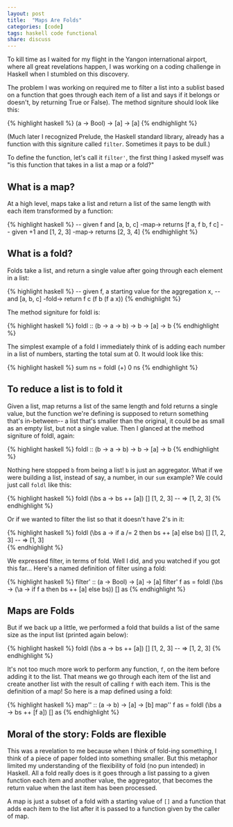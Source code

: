 ```yaml
---
layout: post
title:  "Maps Are Folds"
categories: [code]
tags: haskell code functional
share: discuss
---
```


To kill time as I waited for my flight in the Yangon international airport, where all great revelations happen, I was working on a coding challenge in Haskell when I stumbled on this discovery.

<span style='display: none;'><!--more--></span>

The problem I was working on required me to filter a list into a sublist based on a function that goes through each item of a list and says if it belongs or doesn't, by returning True or False). The method signiture should look like this:  

{% highlight haskell %}
(a -> Bool) -> [a] -> [a]
{% endhighlight %}

(Much later I recognized Prelude, the Haskell standard library, already has a function with this signiture called `filter`. Sometimes it pays to be dull.) 

To define the function, let's call it `filter'`, the first thing I asked myself was "is this function that takes in a list a map or a fold?" 

What is a map?
--------------
At a high level, maps take a list and return a list of the same length with each item transformed by a function:

{% highlight haskell %}
-- given f and [a, b, c] -map-> returns [f a, f b, f c]
-- given +1 and [1, 2, 3] -map-> returns [2, 3, 4]
{% endhighlight %}

What is a fold?
---------------
Folds take a list, and return a single value after going through each element in a list:

{% highlight haskell %}
-- given f, a starting value for the aggregation x, 
-- and [a, b, c] -fold-> return f c (f b (f a x)) 
{% endhighlight %}

The method signiture for foldl is:

{% highlight haskell %}
foldl :: (b -> a -> b) -> b -> [a] -> b
{% endhighlight %}

The simplest example of a fold I immediately think of is adding each number in a list of numbers, starting the total sum at 0. It would look like this:

{% highlight haskell %}
sum ns = foldl (+) 0 ns 
{% endhighlight %}

To reduce a list is to fold it
------------------------------

Given a list, map returns a list of the same length and fold returns a single value, but the function we're defining is supposed to return something that's in-between-- a list that's smaller than the original, it could be as small as an empty list, but not a single value. Then I glanced at the method signiture of foldl, again:

{% highlight haskell %}
foldl :: (b -> a -> b) -> b -> [a] -> b
{% endhighlight %}

Nothing here stopped `b` from being a list! `b` is just an aggregator. What if we were building a list, instead of say, a number, in our `sum` example? We could just call `foldl` like this:

{% highlight haskell %}
foldl (\bs a -> bs ++ [a]) [] [1, 2, 3]
-- => [1, 2, 3]
{% endhighlight %}

Or if we wanted to filter the list so that it doesn't have 2's in it:

{% highlight haskell %}
foldl (\bs a -> if a /= 2 then bs ++ [a] else bs) [] [1, 2, 3]
-- => [1, 3]	
{% endhighlight %}

We expressed filter, in terms of fold. Well I did, and you watched if you got this far... Here's a named definition
of filter using a fold:

{% highlight haskell %}
filter' :: (a -> Bool) -> [a] -> [a]
filter' f as = foldl (\bs -> (\a -> if f a then bs ++ [a] else bs)) [] as
{% endhighlight %}

Maps are Folds
--------------

But if we back up a little, we performed a fold that builds a list of the same size as the input list (printed again below):

{% highlight haskell %}
foldl (\bs a -> bs ++ [a]) [] [1, 2, 3]
-- => [1, 2, 3]	
{% endhighlight %}

It's not too much more work to perform any function, `f`, on the item before adding it to the list. That means we go through each item of the list and create another list with the result of calling `f` with each item. This is the definition of a map! So here is a map defined using a fold:

{% highlight haskell %}
map'' :: (a -> b) -> [a] -> [b]
map'' f as = foldl (\bs a -> bs ++ [f a]) [] as
{% endhighlight %}

Moral of the story: Folds are flexible
--------------------------------------

This was a revelation to me because when I think of fold-ing something, I think of a piece of paper folded into something smaller. But this metaphor limited my understanding of the flexibility of fold (no pun intended) in Haskell. All a fold really does is it goes through a list passing to a given function each item and another value, the aggregator, that becomes the return value when the last item has been processed.

A map is just a subset of a fold with a starting value of `[]` and a function that adds each item to the list after it is passed to a function given by the caller of map.